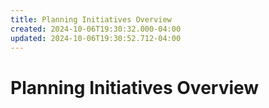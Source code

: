 ```yaml
---
title: Planning Initiatives Overview
created: 2024-10-06T19:30:32.000-04:00
updated: 2024-10-06T19:30:52.712-04:00
---
```

# Planning Initiatives Overview